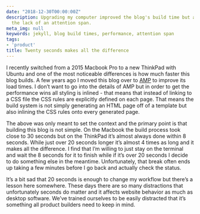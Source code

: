 ```yaml
---
date: "2018-12-30T00:00:00Z"
description: Upgrading my computer improved the blog's build time but also exposed
  the lack of an attention span.
meta_img: null
keywords: jekyll, blog build times, performance, attention span
tags:
- 'product'
title: Twenty seconds makes all the difference
---
```


I recently switched from a 2015 Macbook Pro to a new ThinkPad with Ubuntu and one of the most noticeable differences is how much faster this blog builds. A few years ago I moved this blog over to [AMP](
https://www.ampproject.org/) to improve its load times. I don’t want to go into the details of AMP but in order to get the performance wins all styling is inlined - that means that instead of linking to a CSS file the CSS rules are explicitly defined on each page. That means the build system is not simply generating an HTML page off of a template but also inlining the CSS rules onto every generated page.

The above was only meant to set the context and the primary point is that building this blog is not simple. On the Macbook the build process took close to 30 seconds but on the ThinkPad it’s almost always done within 8 seconds. While just over 20 seconds longer it’s almost 4 times as long and it makes all the difference. I find that I’m willing to just stay on the terminal and wait the 8 seconds for it to finish while if it’s over 20 seconds I decide to do something else in the meantime. Unfortunately, that break often ends up taking a few minutes before I go back and actually check the status.

It’s a bit sad that 20 seconds is enough to change my workflow but there’s a lesson here somewhere. These days there are so many distractions that unfortunately seconds do matter and it affects website behavior as much as desktop software. We’ve trained ourselves to be easily distracted that it’s something all product builders need to keep in mind.
